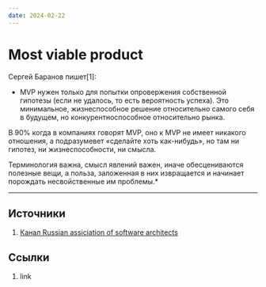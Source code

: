 ```yaml
---
date: 2024-02-22
---
```

# Most viable product

Сергей Баранов пишет[1]:

* MVP нужен только для попытки опровержения собственной гипотезы (если не удалось, то есть вероятность успеха). Это минимальное, жизнеспособное решение относительно самого себя в будущем, но конкурентноспособное относительно рынка. 

В 90% когда в компаниях говорят MVP, оно к MVP не имеет никакого отношения, а подразумевет «сделайте хоть как-нибудь», но там ни гипотез, ни жизнеспособности, ни смысла.

Терминология важна, смысл явлений важен, иначе обесцениваются полезные вещи, а польза, заложенная в них извращается и начинает порождать несвойственные им проблемы.*

---

## Источники

1. [Канал Russian assiciation of software architects](https://t.me/ru_arc_chat/18803)

## Ссылки

1. link
